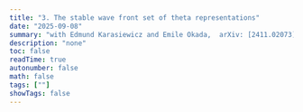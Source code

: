 ```yaml
---
title: "3. The stable wave front set of theta representations"
date: "2025-09-08"
summary: "with Edmund Karasiewicz and Emile Okada,  arXiv: [2411.02073](https://arxiv.org/abs/2411.02073)"
description: "none"
toc: false
readTime: true
autonumber: false
math: false
tags: [""]
showTags: false
---
```


